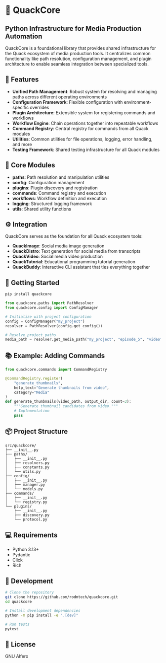 # 🦆 QuackCore

## Python Infrastructure for Media Production Automation

QuackCore is a foundational library that provides shared infrastructure for the Quack ecosystem of media production tools. It centralizes common functionality like path resolution, configuration management, and plugin architecture to enable seamless integration between specialized tools.

## 🌟 Features

- **Unified Path Management**: Robust system for resolving and managing paths across different operating environments
- **Configuration Framework**: Flexible configuration with environment-specific overrides
- **Plugin Architecture**: Extensible system for registering commands and workflows
- **Workflow Engine**: Chain operations together into repeatable workflows
- **Command Registry**: Central registry for commands from all Quack modules
- **Utilities**: Common utilities for file operations, logging, error handling, and more
- **Testing Framework**: Shared testing infrastructure for all Quack modules

## 🧩 Core Modules

- **paths**: Path resolution and manipulation utilities
- **config**: Configuration management
- **plugins**: Plugin discovery and registration
- **commands**: Command registry and execution
- **workflows**: Workflow definition and execution
- **logging**: Structured logging framework
- **utils**: Shared utility functions

## ⚙️ Integration

QuackCore serves as the foundation for all Quack ecosystem tools:

- **QuackImage**: Social media image generation
- **QuackDistro**: Text generation for social media from transcripts
- **QuackVideo**: Social media video production
- **QuackTutorial**: Educational programming tutorial generation
- **QuackBuddy**: Interactive CLI assistant that ties everything together

## 🚀 Getting Started

```bash
pip install quackcore
```

```python
from quackcore.paths import PathResolver
from quackcore.config import ConfigManager

# Initialize with project configuration
config = ConfigManager("my_project")
resolver = PathResolver(config.get_config())

# Resolve project paths
media_path = resolver.get_media_path("my_project", "episode_5", "video")
```

## 📚 Example: Adding Commands

```python
from quackcore.commands import CommandRegistry

@CommandRegistry.register(
    "generate_thumbnails",
    help_text="Generate thumbnails from video",
    category="Media"
)
def generate_thumbnails(video_path, output_dir, count=3):
    """Generate thumbnail candidates from video."""
    # Implementation
    pass
```

## 📦 Project Structure

```
src/quackcore/
├── __init__.py
├── paths/
│   ├── __init__.py
│   ├── resolvers.py
│   ├── constants.py
│   └── utils.py
├── config/
│   ├── __init__.py
│   ├── manager.py
│   └── models.py
├── commands/
│   ├── __init__.py
│   └── registry.py
└── plugins/
    ├── __init__.py
    ├── discovery.py
    └── protocol.py
```

## 💻 Requirements

- Python 3.13+
- Pydantic
- Click
- Rich

## 🔧 Development

```bash
# Clone the repository
git clone https://github.com/rodmtech/quackcore.git
cd quackcore

# Install development dependencies
python -m pip install -e ".[dev]"

# Run tests
pytest
```

## 📄 License

GNU Alfero
